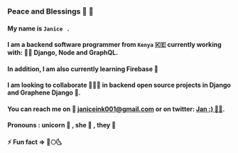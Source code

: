 ### Peace and Blessings :dizzy: :satellite: 

<!--
**Janice-M/Janice-M** is a ✨ _special_ ✨ repository because its `README.md` (this file) appears on your GitHub profile.



- 🌱 I’m currently learning Firebase
- 👯 I’m looking to collaborate on Django and 
- 🤔 I’m looking for help with ...
- 💬 Ask me about ...
- 📫 How to reach me: ...
- 😄 Pronouns: ...
-: ...
-->


#### My name is `Janice ` . 

#### I am a backend software programmer from `Kenya` :kenya: currently working with: :woman_juggling: Django, Node and GraphQL.

#### In addition, I am also currently learning Firebase :cherry_blossom:

#### I am looking to collaborate :people_holding_hands: in backend open source projects in Django and Graphene Django :dragon_face:. 

#### You can reach me on :love_letter: janiceink001@gmail.com or on twitter: [Jan :) :fairy_woman:](https://twitter.com/janice_nawal). 

#### Pronouns : unicorn :unicorn: , she :woman: , they :adult: 
  
#### ⚡ Fun fact => :first_quarter_moon_with_face::full_moon::last_quarter_moon_with_face:
